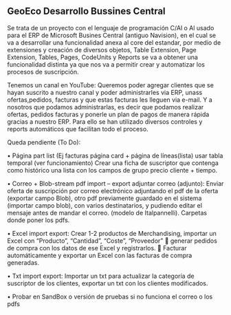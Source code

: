 ## GeoEco Desarrollo Bussines Central

Se trata de un proyecto con el lenguaje de programación C/Al o Al usado para el ERP de Microsoft Busines Central (antiguo Navision), en el cual se va a desarrollar una funcionalidad anexa al core del estandar, por medio de extensiones y creación de diversos objetos, Table Extension, Page Extension, Tables, Pages, CodeUnits y Reports se va a obtener una funcionalidad distinta ya que nos va a permitir crear y automatizar los procesos de suscripción. 

Tenemos un canal en YouTube: Queremos poder agregar clientes que se hayan suscrito a nuestro canal y poder administrarles via ERP, unass ofertas,pedidos, facturas y que estas facturas les lleguen via e-mail. Y a nosotros que podamos administrarlas, es decir que podamos realizar ofertas, pedidos facturas y ponerle un plan de pagos de manera rápida gracias a nuestro ERP. Para ello se han utilizado diversos controles y reports automáticos que facilitan todo el proceso.

Queda pendiente (To Do):

  •	Página part list (Ej facturas página card + página de líneas(lista) usar tabla temporal (ver funcionamiento)
  Crear una ficha de suscriptor que contenga como histórico una lista  con los campos de grupo precio cliente + tiempo.

  •	Correo + Blob-stream pdf import – export adjuntar correo (adjunto):
  Enviar oferta de suscripción por correo electrónico adjuntando el pdf de la oferta (exportar campo Blob), otro pdf previamente guardado en el sistema (importar campo blob), con varios destinatarios, y pudiendo editar el mensaje antes de mandar el correo. (modelo de Italpannelli). Carpetas donde poner los pdfs.

  •	Excel import export:
  Crear 1-2 productos de Merchandising, importar un Excel con “Producto”, “Cantidad”, “Coste”, “Proveedor”  generar pedidos de compra con los datos de ese Excel y registrarlos.  Facturar automáticamente y exportar un Excel con las facturas de compra generadas. 

  •	Txt import export: Importar un txt para actualizar la categoría de suscriptor de los clientes, exportar un txt con los clientes modificados. 

  •	Probar en SandBox o versión de pruebas si no funciona el correo o los pdfs
